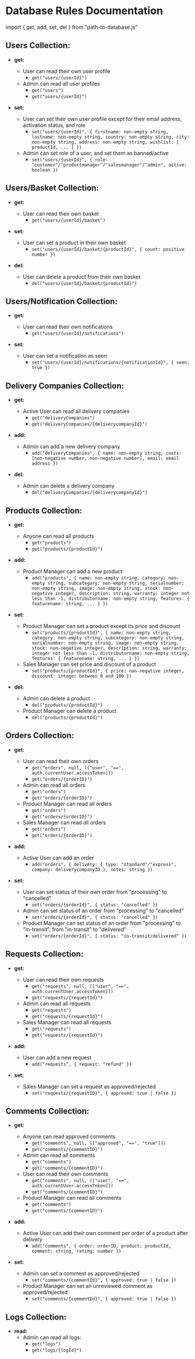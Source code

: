 # Database Rules Documentation
import { get, add, set, del } from "path-to-database.js"

## Users Collection:
- **get:**
    - User can read their own user profile
        - `get("users/{userId}")`
    - Admin can read all user profiles
        - `get("users")`
        - `get("users/{userId}")`

- **set:**
    - User can set their own user profile except for their email address, activation status, and role
        - `set("users/{userId}", { firstname: non-empty string, lastname: non-empty string, country: non-empty string, city: non-empty string, address: non-empty string, wishlist: [ productId, ... ] })`
    - Admin can set role of a user, and set them as banned/active
        - `set("users/{userId}", { role: "customer"/"productmanager"/"salesmanager"/"admin", active: boolean })`

## Users/Basket Collection:
- **get:**
    - User can read their own basket
        - `get("users/{userId}/basket")`

- **set:**
    - User can set a product in their own basket
        - `set("users/{userId}/basket/{productId}", { count: positive number })`

- **del:**
    - User can delete a product from their own basket
        - `del("users/{userId}/basket/{productId}")`

## Users/Notification Collection:
- **get:**
    - User can read their own notifications
        - `get("users/{userId}/notifications")`

- **set:**
    - User can set a notification as seen
        - `set("users/{userId}/notifications/{notificationId}", { seen: true })`

## Delivery Companies Collection:
- **get:**
    - Active User can read all delivery companies
        - `get("deliveryCompanies")`
        - `get("deliveryCompanies/{deliverycompanyId}")`

- **add:**
    - Admin can add a new delivery company
        - `add("deliveryCompanies", { name: non-empty string, costs: [non-negative number, non-negative number], email: email address })`

- **del:**
    - Admin can delete a delivery company
        - `del("deliveryCompanies/{deliverycompanyId}")`

## Products Collection:
- **get:**
    - Anyone can read all products
        - `get("products")`
        - `get("products/{productId}")`

- **add:**
    - Product Manager can add a new product
        - `add("products", { name: non-empty string, category: non-empty string, subcategory: non-empty string, serialnumber: non-empty string, image: non-empty string, stock: non-negative integer, description: string, warranty: integer not less than -1, distributorname: non-empty string, features: { featurename: string, ... } })`

- **set:**
    - Product Manager can set a product except its price and discount
        - `set("products/{productId}", { name: non-empty string, category: non-empty string, subcategory: non-empty string, serialnumber: non-empty string, image: non-empty string, stock: non-negative integer, description: string, warranty: integer not less than -1, distributorname: non-empty string, features: { featurename: string, ... } })`
    - Sales Manager can set price and discount of a product
        - `set("products/{productId}", { price: non-negative integer, discount: integer between 0 and 100 })`

- **del:**
    - Admin can delete a product
        - `del("products/{productId}")`
    - Product Manager can delete a product
        - `del("products/{productId}")`

## Orders Collection:
- **get:**
    - User can read their own orders
        - `get("orders", null, [["user", "==", auth.currentUser.accessToken]])`
        - `get("orders/{orderID}")`
    - Admin can read all orders
        - `get("orders")`
        - `get("orders/{orderID}")`
    - Product Manager can read all orders
        - `get("orders")`
        - `get("orders/{orderID}")`
    - Sales Manager can read all orders
        - `get("orders")`
        - `get("orders/{orderID}")`

- **add:**
    - Active User can add an order
        - `add("orders", { delivery: { type: "standard"/"express", company: deliverycompanyID }, notes: string })`

- **set:**
    - User can set status of their own order from "processing" to "cancelled"
        - `set("orders/{orderId}", { status: "cancelled" })`
    - Admin can set status of an order from "processing" to "cancelled"
        - `set("orders/{orderId}", { status: "cancelled" })`
    - Product Manager can set status of an order from "processing" to "in-transit", from "in-transit" to "delivered"
        - `set("orders/{orderId}", { status: "in-transit/delivered" })`

## Requests Collection:
- **get:**
    - User can read their own requests
        - `get("requests", null, [["user", "==", auth.currentUser.accessToken]])`
        - `get("requests/{requestId}")`
    - Admin can read all requests
        - `get("requests")`
        - `get("requests/{requestId}")`
    - Sales Manager can read all requests
        - `get("requests")`
        - `get("requests/{requestId}")`

- **add:**
    - User can add a new request
        - `add("requests", { request: "refund" })`

- **set:**
    - Sales Manager can set a request as approved/rejected
        - `set("requests/{requestID}", { approved: true | false })`

## Comments Collection:
- **get:**
    - Anyone can read approved comments
        - `get("comments", null, [["approved", "==", "true"]])`
        - `get("comments/{commentID}")`
    - Admin can read all comments
        - `get("comments")`
        - `get("comments/{commentID}")`
    - User can read their own comments
        - `get("comments", null, [["user", "==", auth.currentUser.accessToken]])`
        - `get("comments/{commentID}")`
    - Product Manager can read all comments
        - `get("comments")`
        - `get("comments/{commentID}")`

- **add:**
    - Active User can add their own comment per order of a product after delivery
        - `add("comments", { order: orderID, product: productId, comment: string, rating: number })`

- **set:**
    - Admin can set a comment as approved/rejected
        - `set("comments/{commentId}", { approved: true | false })`
    - Product Manager can set an unreviewed comment as approved/rejected
        - `set("comments/{commentId}", { approved: true | false })`

## Logs Collection:
- **read:**
    - Admin can read all logs:
        - `get("logs")`
        - `get("logs/{logId}")`